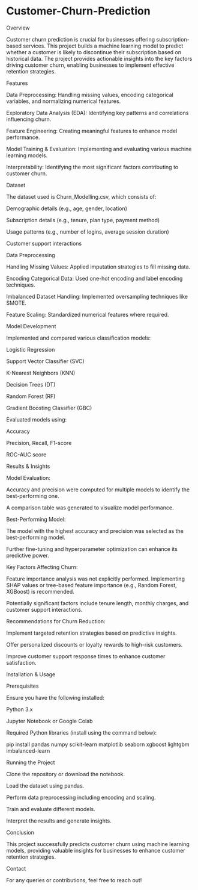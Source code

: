 # Customer-Churn-Prediction

Overview

Customer churn prediction is crucial for businesses offering subscription-based services. This project builds a machine learning model to predict whether a customer is likely to discontinue their subscription based on historical data. The project provides actionable insights into the key factors driving customer churn, enabling businesses to implement effective retention strategies.

Features

Data Preprocessing: Handling missing values, encoding categorical variables, and normalizing numerical features.

Exploratory Data Analysis (EDA): Identifying key patterns and correlations influencing churn.

Feature Engineering: Creating meaningful features to enhance model performance.

Model Training & Evaluation: Implementing and evaluating various machine learning models.

Interpretability: Identifying the most significant factors contributing to customer churn.

Dataset

The dataset used is Churn_Modelling.csv, which consists of:

Demographic details (e.g., age, gender, location)

Subscription details (e.g., tenure, plan type, payment method)

Usage patterns (e.g., number of logins, average session duration)

Customer support interactions

Data Preprocessing

Handling Missing Values: Applied imputation strategies to fill missing data.

Encoding Categorical Data: Used one-hot encoding and label encoding techniques.

Imbalanced Dataset Handling: Implemented oversampling techniques like SMOTE.

Feature Scaling: Standardized numerical features where required.

Model Development

Implemented and compared various classification models:

Logistic Regression

Support Vector Classifier (SVC)

K-Nearest Neighbors (KNN)

Decision Trees (DT)

Random Forest (RF)

Gradient Boosting Classifier (GBC)

Evaluated models using:

Accuracy

Precision, Recall, F1-score

ROC-AUC score

Results & Insights

Model Evaluation:

Accuracy and precision were computed for multiple models to identify the best-performing one.

A comparison table was generated to visualize model performance.

Best-Performing Model:

The model with the highest accuracy and precision was selected as the best-performing model.

Further fine-tuning and hyperparameter optimization can enhance its predictive power.

Key Factors Affecting Churn:

Feature importance analysis was not explicitly performed. Implementing SHAP values or tree-based feature importance (e.g., Random Forest, XGBoost) is recommended.

Potentially significant factors include tenure length, monthly charges, and customer support interactions.

Recommendations for Churn Reduction:

Implement targeted retention strategies based on predictive insights.

Offer personalized discounts or loyalty rewards to high-risk customers.

Improve customer support response times to enhance customer satisfaction.

Installation & Usage

Prerequisites

Ensure you have the following installed:

Python 3.x

Jupyter Notebook or Google Colab

Required Python libraries (install using the command below):

pip install pandas numpy scikit-learn matplotlib seaborn xgboost lightgbm imbalanced-learn

Running the Project

Clone the repository or download the notebook.

Load the dataset using pandas.

Perform data preprocessing including encoding and scaling.

Train and evaluate different models.

Interpret the results and generate insights.

Conclusion

This project successfully predicts customer churn using machine learning models, providing valuable insights for businesses to enhance customer retention strategies.

Contact

For any queries or contributions, feel free to reach out!


